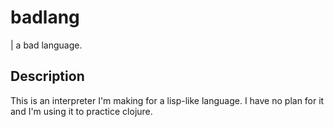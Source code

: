 # badlang

| a bad language.

## Description

This is an interpreter I'm making for a lisp-like language. I have no plan for it and I'm using it to practice clojure.
